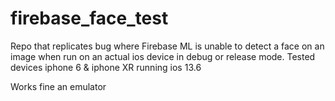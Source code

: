 # firebase_face_test

Repo that replicates bug where Firebase ML is unable to detect a face on an image when run on an actual ios device in debug or release mode.  Tested devices iphone 6 & iphone XR running ios 13.6

Works fine an emulator